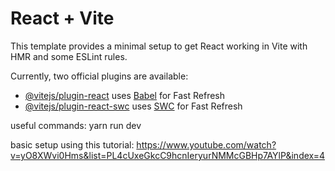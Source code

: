 # React + Vite

This template provides a minimal setup to get React working in Vite with HMR and some ESLint rules.

Currently, two official plugins are available:

- [@vitejs/plugin-react](https://github.com/vitejs/vite-plugin-react/blob/main/packages/plugin-react/README.md) uses [Babel](https://babeljs.io/) for Fast Refresh
- [@vitejs/plugin-react-swc](https://github.com/vitejs/vite-plugin-react-swc) uses [SWC](https://swc.rs/) for Fast Refresh

useful commands:
yarn run dev

<!-- no longer needed: json-server -w ./data/db.json -->

basic setup using this tutorial:
https://www.youtube.com/watch?v=yO8XWvi0Hms&list=PL4cUxeGkcC9hcnIeryurNMMcGBHp7AYlP&index=4

